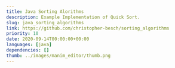 ```yaml
---
title: Java Sorting Alorithms
description: Example Implementation of Quick Sort.
slug: java_sorting_algorithms
link: https://github.com/christopher-besch/sorting_algorithms
priority: 10
date: 2020-09-14T00:00:00+00:00
languages: [java]
dependencies: []
thumb: ../images/manim_editor/thumb.png
---
```


